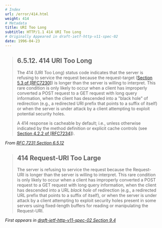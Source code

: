 ```yaml
---
# Index
url: /error/414.html
weight: 414
# Metadata
title: URI Too Long
subtitle: HTTP/1.1 414 URI Too Long
# Originally Appeared in draft-ietf-http-v11-spec-02
date: 1996-04-23
---
```


> ## 6.5.12.  414 URI Too Long
>
> The 414 (URI Too Long) status code indicates that the server is
> refusing to service the request because the request-target
> ([Section 5.3 of [RFC7230]](https://tools.ietf.org/html/rfc7230#section-5.3))
> is longer than the server is willing to interpret.
> This rare condition is only likely to occur when a client has
> improperly converted a POST request to a GET request with long query
> information, when the client has descended into a "black hole" of
> redirection (e.g., a redirected URI prefix that points to a suffix of
> itself) or when the server is under attack by a client attempting to
> exploit potential security holes.
>
> A 414 response is cacheable by default; i.e., unless otherwise
> indicated by the method definition or explicit cache controls (see
> [Section 4.2.2 of [RFC7234]](https://tools.ietf.org/html/rfc7234#section-4.2.2)).

<cite>From [RFC 7231 Section 6.5.12](https://tools.ietf.org/html/rfc7231#section-6.5.12)</cite>

> ## 414 Request-URI Too Large
>
> The server is refusing to service the request because the Request-URI is
> longer than the server is willing to interpret. This rare condition is
> only likely to occur when a client has improperly converted a POST
> request to a GET request with long query information, when the client
> has descended into a URL _black hole_ of redirection (e.g., a redirected
> URL prefix that points to a suffix of itself), or when the server is
> under attack by a client attempting to exploit security holes present in
> some servers using  fixed-length buffers for reading or manipulating the
> Request-URI.

<cite>First appears in [draft-ietf-http-v11-spec-02 Section 9.4](https://tools.ietf.org/html/draft-ietf-http-v11-spec-02#section-9.4)</cite>
